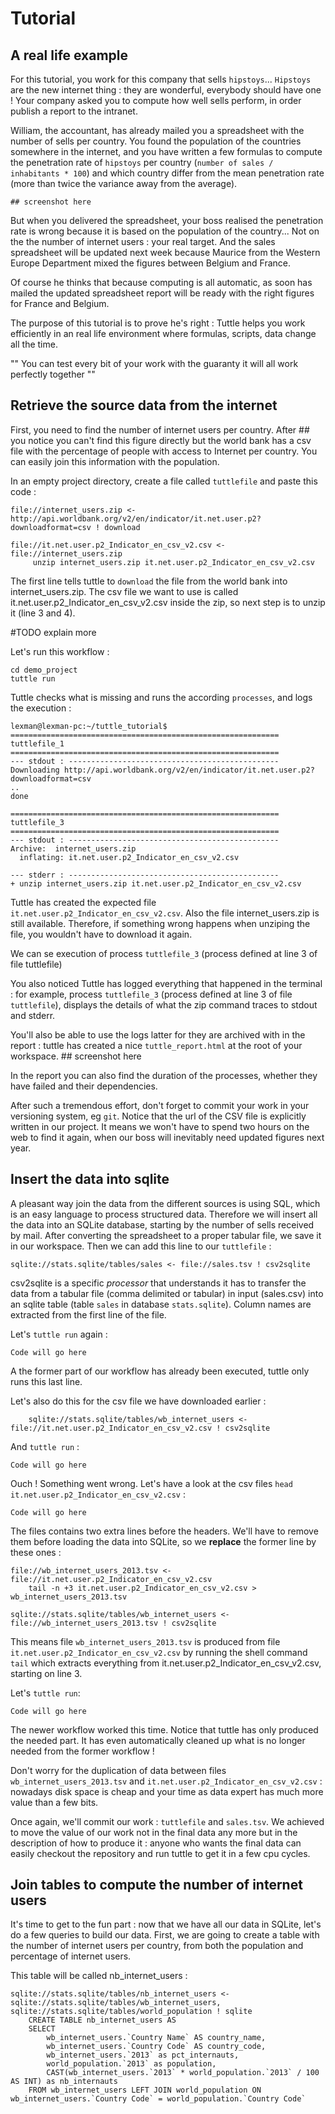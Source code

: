 # Tutorial

## A real life example
For this tutorial, you work for this company that sells ``hipstoys``... ``Hipstoys`` are the new internet thing : they are wonderful, everybody
should have one ! Your company asked you to compute how well sells perform, in order publish a report to the intranet.

William, the accountant, has already mailed you a spreadsheet with the number of sells per country. You found the population
of the countries somewhere in the internet, and you have written a few formulas to compute the penetration rate of
``hipstoys`` per country (``number of sales / inhabitants * 100``) and which country differ from the mean penetration
rate (more than twice the variance away from the average).


    ## screenshot here
But when you delivered the spreadsheet, your boss realised the penetration rate is wrong because it is based on the
population of the country... Not on the the number of internet users : your real target. And the sales spreadsheet
will be updated next week because Maurice from the Western Europe Department mixed the figures between Belgium and France.

Of course he thinks that because computing is all automatic, as soon has mailed the updated spreadsheet report will be
ready with the right figures for France and Belgium.

The purpose of this tutorial is to prove he's right : Tuttle helps you work efficiently in an real life environment where
formulas, scripts, data change all the time.

"" You can test every bit of your work with the guaranty it will all work perfectly together ""


## Retrieve the source data from the internet

First, you need to find the number of internet users per country. After ## you notice you can't find this figure
directly but the world bank has a csv file with the percentage of people with access to Internet per country. You can
easily join this information with the population.

In an empty project directory, create a file called ``tuttlefile`` and paste this code :

    file://internet_users.zip <- http://api.worldbank.org/v2/en/indicator/it.net.user.p2?downloadformat=csv ! download

    file://it.net.user.p2_Indicator_en_csv_v2.csv <- file://internet_users.zip
         unzip internet_users.zip it.net.user.p2_Indicator_en_csv_v2.csv


The first line tells tuttle to ``download`` the file from the world bank into internet_users.zip. The csv file we want to
use is called it.net.user.p2_Indicator_en_csv_v2.csv inside the zip, so next step is to unzip it (line 3 and 4).

#TODO explain more


Let's run this workflow :

    cd demo_project
    tuttle run

Tuttle checks what is missing and runs the according ``processes``, and logs the execution :

```console
lexman@lexman-pc:~/tuttle_tutorial$
============================================================
tuttlefile_1
============================================================
--- stdout : -----------------------------------------------
Downloading http://api.worldbank.org/v2/en/indicator/it.net.user.p2?downloadformat=csv
..
done

============================================================
tuttlefile_3
============================================================
--- stdout : -----------------------------------------------
Archive:  internet_users.zip
  inflating: it.net.user.p2_Indicator_en_csv_v2.csv

--- stderr : -----------------------------------------------
+ unzip internet_users.zip it.net.user.p2_Indicator_en_csv_v2.csv

````

Tuttle has created the expected file ``it.net.user.p2_Indicator_en_csv_v2.csv``. Also the file internet_users.zip is still
available. Therefore, if something wrong happens when unziping the file, you wouldn't have to download it again.

We can se execution of process `tuttlefile_3` (process defined at line 3 of file tuttlefile)

You also noticed Tuttle has logged everything that happened in the terminal : for example, process `tuttlefile_3` (process
defined at line 3 of file `tuttlefile`), displays the details of what the zip command traces to stdout and stderr.

You'll also be able to use the logs latter for they are archived with in the report : tuttle has created a nice ``tuttle_report.html`` at the root of your workspace.
    ## screenshot here

In the report you can also find the duration of the processes, whether they have failed and their dependencies.


After such a tremendous effort, don't forget to commit your work in your versioning system, eg ``git``. Notice that the url
of the CSV file is explicitly written in our project. It means we won't have to spend two hours on the web to find it
again, when our boss will inevitably need updated figures next year.


## Insert the data into sqlite

A pleasant way join the data from the different sources is using SQL, which is an easy language to process structured
 data. Therefore we will insert all the data into an SQLite database, starting by the number of sells received by mail.
After converting the spreadsheet to a proper tabular file, we save it in our workspace. Then we can add this line to our
`tuttlefile` :

    sqlite://stats.sqlite/tables/sales <- file://sales.tsv ! csv2sqlite


csv2sqlite is a specific *processor* that understands it has to transfer the data from a tabular file (comma delimited
 or tabular) in input (sales.csv) into an sqlite table (table `sales` in database `stats.sqlite`). Column names are
 extracted from the first line of the file.


Let's ``tuttle run`` again :

```console
Code will go here
````

A the former part of our workflow has already been executed, tuttle only runs this last line.

Let's also do this for the csv file we have downloaded earlier :

        sqlite://stats.sqlite/tables/wb_internet_users <- file://it.net.user.p2_Indicator_en_csv_v2.csv ! csv2sqlite

And `tuttle run` :

```console
Code will go here
````

Ouch ! Something went wrong. Let's have a look at the csv files ``head it.net.user.p2_Indicator_en_csv_v2.csv`` :

```console
Code will go here
````

The files contains two extra lines before the headers. We'll have to remove them before loading the data into SQLite, so we
**replace** the former line by these ones :

    file://wb_internet_users_2013.tsv <- file://it.net.user.p2_Indicator_en_csv_v2.csv
        tail -n +3 it.net.user.p2_Indicator_en_csv_v2.csv > wb_internet_users_2013.tsv

    sqlite://stats.sqlite/tables/wb_internet_users <- file://wb_internet_users_2013.tsv ! csv2sqlite

This means file `wb_internet_users_2013.tsv` is produced from file `it.net.user.p2_Indicator_en_csv_v2.csv` by running
the shell command `tail` which extracts everything from it.net.user.p2_Indicator_en_csv_v2.csv, starting on line 3.

Let's `tuttle run`:

```console
Code will go here
````

The newer workflow worked this time. Notice that tuttle has only produced the needed part. It has even automatically
cleaned up what is no longer needed from the former workflow !



Don't worry for the duplication of data between files `wb_internet_users_2013.tsv` and `it.net.user.p2_Indicator_en_csv_v2.csv` :
nowadays disk space is cheap and your time as data expert has much more value than a few bits.


Once again, we'll commit our work : `tuttlefile` and `sales.tsv`. We achieved to move the value of our work not in the final
data any more but in the description of how to produce it : anyone who wants the final data can easily checkout the repository
and run tuttle to get it in a few cpu cycles.


## Join tables to compute the number of internet users

It's time to get to the fun part : now that we have all our data in SQLite, let's do a few queries to build our data. First,
we are going to create a table with the number of internet users per country, from both the population and percentage of internet users.


This table will be called nb_internet_users :

    sqlite://stats.sqlite/tables/nb_internet_users <- sqlite://stats.sqlite/tables/wb_internet_users, sqlite://stats.sqlite/tables/world_population ! sqlite
        CREATE TABLE nb_internet_users AS
        SELECT
            wb_internet_users.`Country Name` AS country_name,
            wb_internet_users.`Country Code` AS country_code,
            wb_internet_users.`2013` as pct_internauts,
            world_population.`2013` as population,
            CAST(wb_internet_users.`2013` * world_population.`2013` / 100 AS INT) as nb_internauts
        FROM wb_internet_users LEFT JOIN world_population ON wb_internet_users.`Country Code` = world_population.`Country Code`

